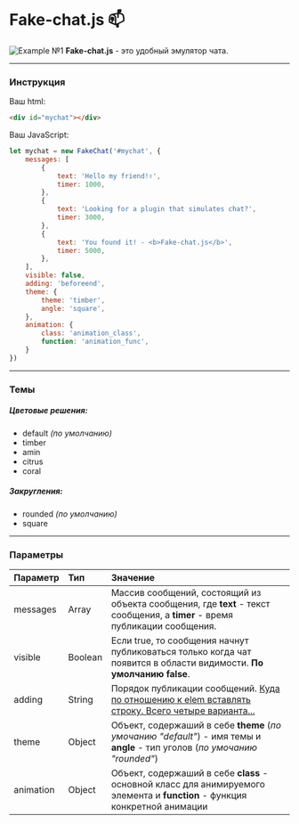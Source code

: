 # Fake-chat.js 📫
![Example №1](https://rah-emil.ru/img/fake-chat.js.jpg "Example №1")
**Fake-chat.js** - это удобный эмулятор чата.

------------
### Инструкция
Ваш html:
```html
<div id="mychat"></div>
```
Ваш JavaScript:
```javascript
let mychat = new FakeChat('#mychat', {
	messages: [
		{
			text: 'Hello my friend!✌',
			timer: 1000,
		},
		{
			text: 'Looking for a plugin that simulates chat?',
			timer: 3000,
		},
		{
			text: 'You found it! - <b>Fake-chat.js</b>',
			timer: 5000,
		},
	],
	visible: false,
	adding: 'beforeend',
	theme: {
		theme: 'timber',
		angle: 'square',
	},
	animation: {
		class: 'animation_class',
		function: 'animation_func',
	}
})
```

------------
### Темы
##### Цветовые решения:
- default *(по умолчанию)*
- timber
- amin
- citrus
- coral

##### Закругления:
- rounded *(по умолчанию)*
- square

------------
### Параметры
| Параметр  | Тип  | Значение  |
| :------------ | :------------ | :------------ |
| messages  | Array  | Массив сообщений, состоящий из объекта сообщения, где **text** - текст сообщения, а **timer** - время публикации сообщения.  |
| visible  | Boolean  | Если true, то сообщения начнут публиковаться только когда чат появится в области видимости. **По умолчанию false**. |
| adding  | String  | Порядок публикации сообщений. [Куда по отношению к elem вставлять строку. Всего четыре варианта...](https://learn.javascript.ru/multi-insert "Куда по отношению к elem вставлять строку. Всего четыре варианта...") |
| theme  | Object  | Объект, содержаший в себе **theme** (*по умочанию "default"*) - имя темы и **angle** - тип уголов (*по умочанию "rounded"*)  |
| animation  | Object  | Объект, содержаший в себе **class** - основной класс для анимируемого элемента и **function** - функция конкретной анимации  |

